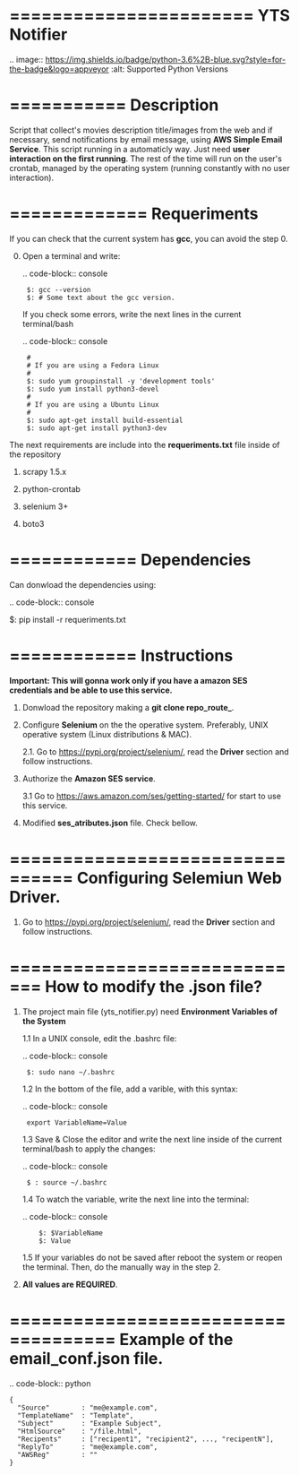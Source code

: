 =======================
YTS Notifier
=======================

.. image:: https://img.shields.io/badge/python-3.6%2B-blue.svg?style=for-the-badge&logo=appveyor
   :alt: Supported Python Versions


===========
Description
===========
Script that collect's movies description title/images from the web and if necessary, send notifications by email message, using **AWS Simple Email Service**. This script running  in a automaticly way. Just need **user interaction on the first running**. The rest of the time will run on the user's crontab, managed by the operating system (running constantly with no user interaction).


=============
Requeriments
=============
If you can check that the current system has **gcc**, you can avoid the step 0.

0. Open a terminal and write:
    
    .. code-block:: console
    
        $: gcc --version
        $: # Some text about the gcc version.

    If you check some errors, write the next lines in the current terminal/bash

    .. code-block:: console

        #
        # If you are using a Fedora Linux
        #
        $: sudo yum groupinstall -y 'development tools'
        $: sudo yum install python3-devel
        #
        # If you are using a Ubuntu Linux
        #
        $: sudo apt-get install build-essential
        $: sudo apt-get install python3-dev


The next requirements are include into the **requeriments.txt** file inside of the repository

1. scrapy 1.5.x

2. python-crontab

3. selenium 3+

4. boto3

============
Dependencies
============
Can donwload the dependencies using:

.. code-block:: console

   $: pip install -r requeriments.txt

============
Instructions
============
**Important: This will gonna work only if you have a amazon SES credentials and be able to use this service.**

1. Donwload the repository making a **git clone repo_route_**.

2. Configure **Selenium** on the the operative system. Preferably, UNIX operative system (Linux distributions & MAC).
  
    2.1. Go to https://pypi.org/project/selenium/, read the **Driver** section and follow instructions.

3. Authorize the **Amazon SES service**.  

    3.1 Go to https://aws.amazon.com/ses/getting-started/ for start to use this service.

4. Modified **ses_atributes.json** file. Check bellow.

================================
Configuring Selemiun Web Driver.
================================
1. Go to https://pypi.org/project/selenium/, read the **Driver** section and follow instructions.

=============================
How to modify the .json file?
=============================
1. The project main file (yts_notifier.py) need **Environment Variables of the System**

    1.1 In a UNIX console, edit the .bashrc file:
       
    .. code-block:: console
       
        $: sudo nano ~/.bashrc

    1.2 In the bottom of the file, add a varible, with this syntax:
    
    .. code-block:: console
    
        export VariableName=Value

    1.3 Save & Close the editor and write the next line inside of the current terminal/bash to apply the changes:
    
    .. code-block:: console
    
        $ : source ~/.bashrc

    1.4 To watch the variable, write the next line into the terminal:
  
    .. code-block:: console
   
           $: $VariableName
           $: Value 
   
    1.5 If your variables do not be saved after reboot the system or reopen the terminal. Then, do the manually way in the step 2.

2. **All values are REQUIRED**.

====================================
Example of the email_conf.json file.
====================================

.. code-block:: python

    {
      "Source"        : "me@example.com",
      "TemplateName"  : "Template", 
      "Subject"       : "Example Subject", 
      "HtmlSource"    : "/file.html",
      "Recipents"     : ["recipent1", "recipient2", ..., "recipentN"],
      "ReplyTo"       : "me@example.com",
      "AWSReg"        : ""
    }
